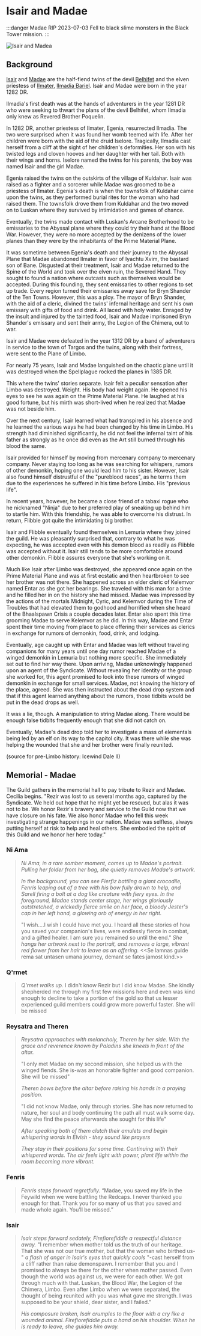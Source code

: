 # Isair and Madae

:::danger Madae RIP 2023-07-03
Fell to black slime monsters in the Black Tower mission.
:::

![Isair and Madea](/img/players/Isair_and_Madea.png)

## Background

[Isair](https://forgottenrealms.fandom.com/wiki/Isair) and [Madae](https://forgottenrealms.fandom.com/wiki/Madae) are the half-fiend twins of the devil [Belhifet](https://forgottenrealms.fandom.com/wiki/Belhifet) and the elven priestess of [Ilmater](https://forgottenrealms.fandom.com/wiki/Ilmater), [Ilmadia Bariel](https://forgottenrealms.fandom.com/wiki/Ilmadia_Bariel). Isair and Madae were born in the year 1282 DR.

Ilmadia's first death was at the hands of adventurers in the year 1281 DR who were seeking to thwart the plans of the devil Belhifet, whom Ilmadia only knew as Revered Brother Poquelin.

In 1282 DR, another priestess of Ilmater, Egenia, resurrected Ilmadia. The two were surprised when it was found her womb teemed with life. After her children were born with the aid of the druid Iselore. Tragically, Ilmadia cast herself from a cliff at the sight of her children's deformities. Her son with his twisted legs and cloven hooves and her daughter with her tail. Both with their wings and horns. Iselore named the twins for his parents, the boy was named Isair and the girl Madae.

Egenia raised the twins on the outskirts of the village of Kuldahar. Isair was raised as a fighter and a sorcerer while Madae was groomed to be a priestess of Ilmater. Egenia's death is when the townsfolk of Kuldahar came upon the twins, as they performed burial rites for the woman who had raised them. The townsfolk drove them from Kuldahar and the two moved on to Luskan where they survived by intimidation and games of chance.

Eventually, the twins made contact with Luskan's Arcane Brotherhood to be emissaries to the Abyssal plane where they could try their hand at the Blood War. However, they were no more accepted by the denizens of the lower planes than they were by the inhabitants of the Prime Material Plane.

It was sometime between Egenia's death and their journey to the Abyssal Plane that Madae abandoned Ilmater in favor of Iyachtu Xvim, the bastard son of Bane. Disgusted at their treatment, Isair and Madae returned to the Spine of the World and took over the elven ruin, the Severed Hand. They sought to found a nation where outcasts such as themselves would be accepted. During this founding, they sent emissaries to other regions to set up trade. Every region turned their emissaries away save for Bryn Shander of the Ten Towns. However, this was a ploy. The mayor of Bryn Shander, with the aid of a cleric, divined the twins' infernal heritage and sent his own emissary with gifts of food and drink. All laced with holy water. Enraged by the insult and injured by the tainted food, Isair and Madae imprisoned Bryn Shander's emissary and sent their army, the Legion of the Chimera, out to war.

Isair and Madae were defeated in the year 1312 DR by a band of adventurers in service to the town of Targos and the twins, along with their fortress, were sent to the Plane of Limbo.

For nearly 75 years, Isair and Madae languished on the chaotic plane until it was destroyed when the Spellplague rocked the planes in 1385 DR.

This where the twins' stories separate. Isair felt a peculiar sensation after Limbo was destroyed. Weight. His body had weight again. He opened his eyes to see he was again on the Prime Material Plane. He laughed at his good fortune, but his mirth was short-lived when he realized that Madae was not beside him.

Over the next century, Isair learned what had transpired in his absence and he learned the various ways he had been changed by his time in Limbo. His strength had diminished significantly, he did not feel the infernal taint of his father as strongly as he once did even as the Art still burned through his blood the same.

Isair provided for himself by moving from mercenary company to mercenary company. Never staying too long as he was searching for whispers, rumors of other demonkin, hoping one would lead him to his sister. However, Isair also found himself distrustful of the "pureblood races", as he terms them due to the experiences he suffered in his time before Limbo. His "previous life".

In recent years, however, he became a close friend of a tabaxi rogue who he nicknamed "Ninja" due to her preferred play of sneaking up behind him to startle him. With this friendship, he was able to overcome his distrust. In return, Flibble got quite the intimidating big brother.

Isair and Flibble eventually found themselves in Lemuria where they joined the guild. He was pleasantly surprised that, contrary to what he was expecting, he was accepted even with his demon blood as readily as Flibble was accepted without it. Isair still tends to be more comfortable around other demonkin. Flibble assures everyone that she's working on it.

Much like Isair after Limbo was destroyed, she appeared once again on the Prime Material Plane and was at first ecstatic and then heartbroken to see her brother was not there. She happened across an elder cleric of Kelemvor named Entar as she got her bearings. She traveled with this man for a time and he filled her in on the history she had missed. Madae was impressed by the actions of the mortals Midnight, Cyric, and Kelemvor during the Time of Troubles that had elevated them to godhood and horrified when she heard of the Bhaalspawn Crisis a couple decades later. Entar also spent this time grooming Madae to serve Kelemvor as he did. In this way, Madae and Entar spent their time moving from place to place offering their services as clerics in exchange for rumors of demonkin, food, drink, and lodging.

Eventually, age caught up with Entar and Madae was left without traveling companions for many years until one day rumor reached Madae of a winged demonkin in Lemuria but nothing more specific. She immediately set out to find her way there. Upon arriving, Madae unknowingly happened upon an agent of the Syndicate. Without revealing her identity or the group she worked for, this agent promised to look into these rumors of winged demonkin in exchange for small services. Madae, not knowing the history of the place, agreed. She was then instructed about the dead drop system and that if this agent learned anything about the rumors, those tidbits would be put in the dead drops as well.

It was a lie, though. A manipulation to string Madae along. There would be enough false tidbits frequently enough that she did not catch on.

Eventually, Madae's dead drop told her to investigate a mass of elementals being led by an elf on its way to the capitol city. It was there while she was helping the wounded that she and her brother were finally reunited.

(source for pre-Limbo history: Icewind Dale II)

## Memorial - Madae

The Guild gathers in the memorial hall to pay tribute to Rezir and Madae. Cecilia begins. "Rezir was lost to us several months ago, captured by the Syndicate. We held out hope that he might yet be rescued, but alas it was not to be. We honor Rezir's bravery and service to the Guild now that we have closure on his fate. We also honor Madae who fell this week investigating strange happenings in our nation. Madae was selfless, always putting herself at risk to help and heal others. She embodied the spirit of this Guild and we honor her here today."

### Ni Ama

> *Ni Ama, in a rare somber moment, comes up to Madae's portrait. Pulling her folder from her bag, she quietly removes Madae's artwork.*
>
> *In the background, you can see Fierfiz battling a giant crocodile, Fenris leaping out of a tree with his bow fully drawn to help, and Sarell firing a bolt at a dog like creature with fiery eyes. In the foreground, Madae stands center stage, her wings gloriously outstretched, a wickedly fierce smile on her face, a bloody Jester's cap in her left hand, a glowing orb of energy in her right.*
>
> "I wish....I wish I could have met you. I heard all these stories of how you saved your companion's lives, were endlessly fierce in combat, and a gifted healer. I am sure you remained so until the end." *She hangs her artwork next to the portrait, and removes a large, vibrant red flower from her hair to leave as an offering.* <<Se lamnas guide rema sat untasen umana journey, demant se fates jamost kind.>>

### Q'rmet

> *Q'rmet walks up.*
> I didn't know Rezir but I did know Madae. She kindly shepherded me through my first few missions here and even was kind enough to decline to take a portion of the gold so that us lesser experienced guild members could grow more powerful faster.  She will be missed

### Reysatra and Theren

> *Reysatra approaches with melancholy, Theren by her side. With the grace and reverence known by Paladins she kneels in front of the altar.*
>
> "I only met Madae on my second mission, she helped us with the winged fiends. She is-was an honorable fighter and good companion. She will be missed"
>
> *Theren bows before the altar before raising his hands in a praying position.*
>
> "I did not know Madae, only through stories. She has now returned to nature, her soul and body continuing the path all must walk some day. May she find the peace afterwards she sought for this life"
>
> *After speaking both of them clutch their amulets and begin whispering words in Elvish - they sound like prayers*
>
> *They stay in their positions for some time. Continuing with their whispered words. The air feels light with power, plant life within the room becoming more vibrant.*

### Fenris

> *Fenris steps forward regretfully.* “Madae, you saved my life in the Feywild when we were battling the Redcaps. I never thanked you enough for that. Thank you for so many of us that you saved and made whole again. You’ll be missed.”

### Isair

> *Isair steps forward sedately, Firefiorefiddle a respectful distance away.*
> "I remember when mother told us the truth of our heritage. That she was not our true mother, but that the woman who birthed us-" *a flash of anger in Isair's eyes that quickly cools* "-cast herself from a cliff rather than raise demonspawn. I remember that you and I promised to always be there for the other when mother passed. Even though the world was against us, we were for each other. We got through much with that. Luskan, the Blood War, the Legion of the Chimera, Limbo. Even after Limbo when we were separated, the thought of being reunited with you was what gave me strength. I was supposed to be your shield, dear sister, and I failed."
>
> *His composure broken, Isair crumples to the floor with a cry like a wounded animal. Firefiorefiddle puts a hand on his shoulder. When he is ready to leave, she guides him away.*
